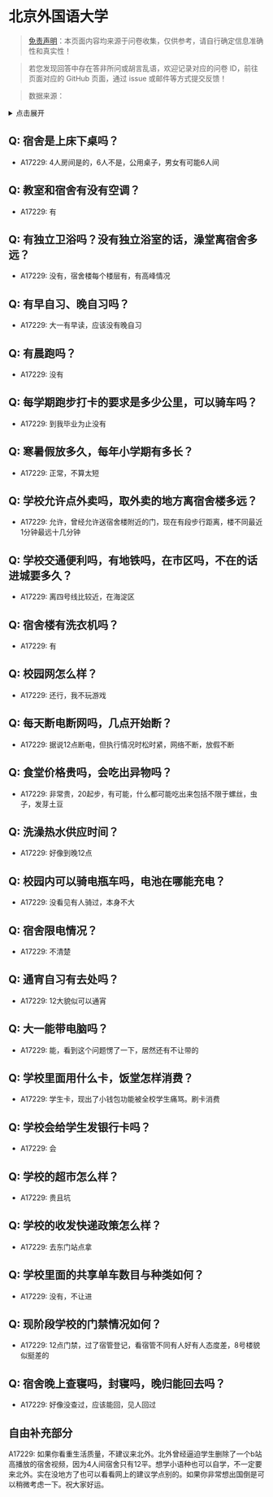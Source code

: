# 北京外国语大学

> [免责声明](https://colleges.chat/#_3)：本页面内容均来源于问卷收集，仅供参考，请自行确定信息准确性和真实性！

> 若您发现回答中存在答非所问或胡言乱语，欢迎记录对应的问卷 ID，前往页面对应的 GitHub 页面，通过 issue 或邮件等方式提交反馈！

> 数据来源：

<details><summary>点击展开</summary>
<ul>
<li>A17229: 匿名 (2023 年 05 月)</li>
</ul>
</details>

## Q: 宿舍是上床下桌吗？

- A17229: 4人房间是的，6人不是，公用桌子，男女有可能6人间

## Q: 教室和宿舍有没有空调？

- A17229: 有

## Q: 有独立卫浴吗？没有独立浴室的话，澡堂离宿舍多远？

- A17229: 没有，宿舍楼每个楼层有，有高峰情况

## Q: 有早自习、晚自习吗？

- A17229: 大一有早读，应该没有晚自习

## Q: 有晨跑吗？

- A17229: 没有

## Q: 每学期跑步打卡的要求是多少公里，可以骑车吗？

- A17229: 到我毕业为止没有

## Q: 寒暑假放多久，每年小学期有多长？

- A17229: 正常，不算太短

## Q: 学校允许点外卖吗，取外卖的地方离宿舍楼多远？

- A17229: 允许，曾经允许送宿舍楼附近的门，现在有段步行距离，楼不同最近1分钟最远十几分钟

## Q: 学校交通便利吗，有地铁吗，在市区吗，不在的话进城要多久？

- A17229: 离四号线比较近，在海淀区

## Q: 宿舍楼有洗衣机吗？

- A17229: 有

## Q: 校园网怎么样？

- A17229: 还行，我不玩游戏

## Q: 每天断电断网吗，几点开始断？

- A17229: 据说12点断电，但执行情况时松时紧，网络不断，放假不断

## Q: 食堂价格贵吗，会吃出异物吗？

- A17229: 非常贵，20起步，有可能，什么都可能吃出来包括不限于螺丝，虫子，发芽土豆

## Q: 洗澡热水供应时间？

- A17229: 好像到晚12点

## Q: 校园内可以骑电瓶车吗，电池在哪能充电？

- A17229: 没看见有人骑过，本身不大

## Q: 宿舍限电情况？

- A17229: 不清楚

## Q: 通宵自习有去处吗？

- A17229: 12大貌似可以通宵

## Q: 大一能带电脑吗？

- A17229: 能，看到这个问题愣了一下，居然还有不让带的

## Q: 学校里面用什么卡，饭堂怎样消费？

- A17229: 学生卡，现出了小钱包功能被全校学生痛骂。刷卡消费

## Q: 学校会给学生发银行卡吗？

- A17229: 会

## Q: 学校的超市怎么样？

- A17229: 贵且坑

## Q: 学校的收发快递政策怎么样？

- A17229: 去东门站点拿

## Q: 学校里面的共享单车数目与种类如何？

- A17229: 没有，不让进

## Q: 现阶段学校的门禁情况如何？

- A17229: 12点门禁，过了宿管登记，看宿管不同有人好有人态度差，8号楼貌似挺差的

## Q: 宿舍晚上查寝吗，封寝吗，晚归能回去吗？

- A17229: 好像没查过，应该能回，见人回过

## 自由补充部分

A17229: 如果你看重生活质量，不建议来北外。北外曾经逼迫学生删除了一个b站高播放的宿舍视频，因为4人间宿舍只有12平。想学小语种也可以自学，不一定要来北外。实在没地方了也可以看看网上的建议学点别的。如果你非常想出国倒是可以稍微考虑一下。祝大家好运。